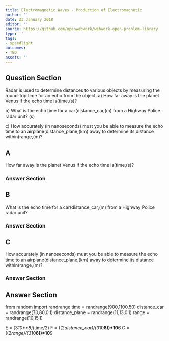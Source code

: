```yaml
---
title: Electromagnetic Waves - Production of Electromagnetic
author: ''
date: 23 January 2018
editor: ''
source: https://github.com/openwebwork/webwork-open-problem-library
type: ''
tags:
- speedlight
outcomes:
- TBD
assets: ''
---
```


## Question Section 

Radar is used to determine distances to various objects by measuring the round-trip time for an echo from the object.
a) How far away is the planet Venus if the echo time is(time,(s)?
 
b) What is the echo time for a car(distance_car,(m) from a Highway Police radar unit? 
(s)
 
c) How accurately (in nanoseconds) must you be able to measure the echo time to an airplane(distance_plane,(km) away to determine its distance within(range,(m)?
## A
How far away is the planet Venus if the echo time is(time,(s)?
### Answer Section
## B
What is the echo time for a car(distance_car,(m) from a Highway Police radar unit? 
### Answer Section
## C
How accurately (in nanoseconds) must you be able to measure the echo time to an airplane(distance_plane,(km) away to determine its distance within(range,(m)?
### Answer Section


## Answer Section

from random import randrange
time = randrange(900,1100,50)
distance_car = randrange(70,80,0.1)
distance_plane = randrange(11,13,0.1)
range = randrange(10,15,1)

E = (3*10**8)*(time/2)
F = ((2*distance_car)/(3*10**8))*10**6
G = ((2*range)/(3*10**8))*10**9